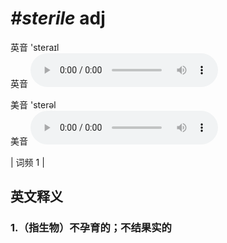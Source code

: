 # ***\#sterile*** adj
英音 'steraɪl  
英音
<audio src="./media/sterile1.aac" controls="controls"></audio>

美音 'sterəl  
美音
<audio src="./media/sterile2.aac" controls="controls"></audio>



| 词频 1 |  

英文释义
---
### 1.**（指生物）不孕育的；不结果实的**  


